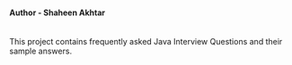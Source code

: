 <h4>Author - Shaheen Akhtar</h4>
<br>
This project contains frequently asked Java Interview Questions and their sample answers.